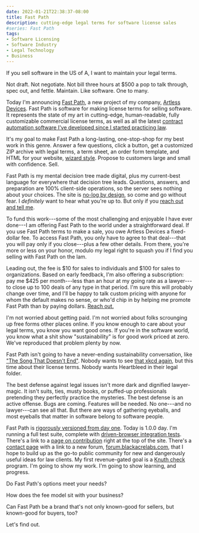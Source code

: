 ```yaml
---
date: 2022-01-21T22:38:37-08:00
title: Fast Path
description: cutting-edge legal terms for software license sales
#series: Fast Path
tags:
- Software Licensing
- Software Industry
- Legal Technology
- Business
---
```


If you sell software in the US of A, I want to maintain your legal terms.

Not draft.  Not negotiate.  Not bill three hours at $500 a pop to talk through, spec out, and fettle.  Maintain.  Like software.  One to many.

Today I'm announcing [Fast Path](https://fastpathlicense.com), a new project of my company, [Artless Devices](https://artlessdevices.com).  Fast Path is software for making license terms for selling software.  It represents the state of my art in cutting-edge, human-readable, fully customizable commercial license terms, as well as all the latest [contract automation software I've developed since I started practicing law](https://commonform.github.io).

It's my goal to make Fast Path a long-lasting, one-stop-shop for my best work in this genre.  Answer a few questions, click a button, get a customized ZIP archive with legal terms, a term sheet, an order form template, and HTML for your website, [wizard style](https://en.wikipedia.org/wiki/Wizard_(software)).  Propose to customers large and small with confidence.  Sell.

Fast Path is my mental decision tree made digital, plus my current-best language for everywhere that decision tree leads.  Questions, answers, and preparation are 100% client-side operations, so the server sees nothing about your choices.  The site is [no-log by design](https://fastpathlicense.com/privacy), so come and go without fear.  I _definitely_ want to hear what you're up to.  But only if you [reach out and tell me](https://fastpathlicense.com/contact).

To fund this work---some of the most challenging and enjoyable I have ever done---I am offering Fast Path to the world under a straightforward deal.  If you use Fast Path terms to make a sale, you owe Artless Devices a fixed-dollar fee.  To access Fast Path, you only have to agree to that deal---that you will pay only if you close---plus a few other details.  From there, you're more or less on your honor, modulo my legal right to squash you if I find you selling with Fast Path on the lam.

Leading out, the fee is $10 for sales to individuals and $100 for sales to organizations.  Based on early feedback, I'm also offering a subscription: pay me $425 per month---less than an hour at my going rate as a lawyer---to close up to 100 deals of any type in that period.  I'm sure this will probably change over time, and I'll be happy to talk custom pricing with anyone for whom the default makes no sense, or who'd chip in by helping me promote Fast Path than by paying dollars.  [Reach out.](https://fastpathlicense.com/contact)

I'm not worried about getting paid.  I'm not worried about folks scrounging up free forms other places online.  If you know enough to care about your legal terms, you know you want good ones.  If you're in the software world, you know what a shit show "sustainability" is for good work priced at zero.  We've reproduced that problem plenty by now.

Fast Path isn't going to have a never-ending sustainability conversation, like ["The Song That Doesn't End"](https://www.youtube.com/watch?v=VZNaecq_rpU).  Nobody wants to see [that xkcd again](https://xkcd.com/2347/), but this time about their license terms.  Nobody wants Heartbleed in their legal folder.

The best defense against legal issues isn't more dark and dignified lawyer-magic.  It isn't suits, ties, musty books, or puffed-up professionals pretending they perfectly practice the mysteries.  The best defense is an active offense.  Bugs are coming.  Features will be needed.  No one---and no lawyer---can see all that.  But there are ways of gathering eyeballs, and most eyeballs that matter in software belong to software people.

Fast Path is [rigorously versioned from day one](https://fastpathlicense.com/versions).  Today is 1.0.0 day.  I'm running a full test suite, complete with [driven-browser integration tests](https://playwright.dev/).  There's a link to a [page on contribution](https://fastpathlicense.com/contribute) right at the top of the site.  There's a [contact page](https://fastpathlicense.com/contact) with a link to a new forum, [forum.blackacrelabs.com](https://forum.blackacrelabs.com), that I hope to build up as the go-to public community for new and dangerously useful ideas for law clients.  My first revenue-gated goal is a [Knuth check](https://en.wikipedia.org/wiki/Knuth_reward_check) program.  I'm going to show my work.  I'm going to show learning, and progress.

Do Fast Path's options meet your needs?

How does the fee model sit with your business?

Can Fast Path be a brand that's not only known-good for sellers, but known-good for buyers, too?

Let's find out.
